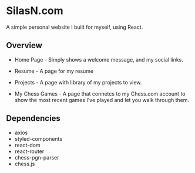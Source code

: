 # SilasN.com

A simple personal website I built for myself, using React.

## Overview
- Home Page - Simply shows a welcome message, and my social links.

- Resume - A page for my resume

- Projects - A page with library of my projects to view.

- My Chess Games - A page that connetcs to my Chess.com account to show the most recent games I've played and let you walk through them.


## Dependencies

- axios
- styled-components
- react-dom
- react-router
- chess-pgn-parser
- chess.js

